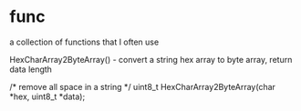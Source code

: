 # func
a collection of functions that I often use


HexCharArray2ByteArray() - convert a string hex array to byte array, return data length


/* remove all space in a string */ 
uint8_t HexCharArray2ByteArray(char *hex, uint8_t *data);
